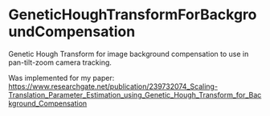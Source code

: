 # GeneticHoughTransformForBackgroundCompensation
Genetic Hough Transform for image background compensation to use in pan-tilt-zoom camera tracking.

Was implemented for my paper:
https://www.researchgate.net/publication/239732074_Scaling-Translation_Parameter_Estimation_using_Genetic_Hough_Transform_for_Background_Compensation
